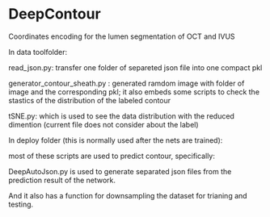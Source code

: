 # DeepContour

Coordinates encoding for the lumen segmentation of OCT and IVUS


In data toolfolder:


read_json.py: transfer one folder of separeted json file into one compact pkl


generator_contour_sheath.py : generated ramdom image with folder of image and the corresponding pkl; it also embeds some scripts to check the stastics of the distribution of the labeled contour 


tSNE.py: which is used to see the data distribution with the reduced dimention (current file does not consider about the label)




In deploy folder (this is normally used after the nets are trained): 

most of these scripts are used to predict contour, specifically:
 
DeepAutoJson.py is used to generate separated json files from the prediction result of the network.

And it also has a function for downsampling the dataset for trianing and testing.
